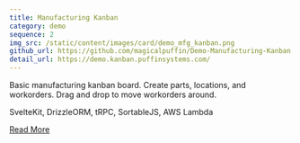 ```yaml
---
title: Manufacturing Kanban
category: demo
sequence: 2
img_src: /static/content/images/card/demo_mfg_kanban.png
github_url: https://github.com/magicalpuffin/Demo-Manufacturing-Kanban
detail_url: https://demo.kanban.puffinsystems.com/
---
```

Basic manufacturing kanban board. Create parts, locations, and workorders. Drag and drop to move workorders around.

SvelteKit, DrizzleORM, tRPC, SortableJS, AWS Lambda

[Read More](/blog/20240327/)